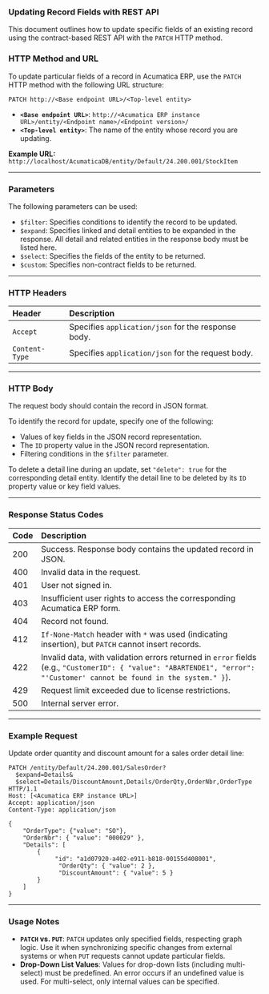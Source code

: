 ### Updating Record Fields with REST API

This document outlines how to update specific fields of an existing record using the contract-based REST API with the `PATCH` HTTP method.

### HTTP Method and URL

To update particular fields of a record in Acumatica ERP, use the `PATCH` HTTP method with the following URL structure:

`PATCH http://<Base endpoint URL>/<Top-level entity>`

* **`<Base endpoint URL>`**: `http://<Acumatica ERP instance URL>/entity/<Endpoint name>/<Endpoint version>/`
* **`<Top-level entity>`**: The name of the entity whose record you are updating.

**Example URL:**
`http://localhost/AcumaticaDB/entity/Default/24.200.001/StockItem`

---
### Parameters

The following parameters can be used:

* `$filter`: Specifies conditions to identify the record to be updated.
* `$expand`: Specifies linked and detail entities to be expanded in the response. All detail and related entities in the response body must be listed here.
* `$select`: Specifies the fields of the entity to be returned.
* `$custom`: Specifies non-contract fields to be returned.

---
### HTTP Headers

| Header       | Description                                              |
| :----------- | :------------------------------------------------------- |
| `Accept`     | Specifies `application/json` for the response body.      |
| `Content-Type` | Specifies `application/json` for the request body.       |

---
### HTTP Body

The request body should contain the record in JSON format.

To identify the record for update, specify one of the following:

* Values of key fields in the JSON record representation.
* The `ID` property value in the JSON record representation.
* Filtering conditions in the `$filter` parameter.

To delete a detail line during an update, set `"delete": true` for the corresponding detail entity. Identify the detail line to be deleted by its `ID` property value or key field values.

---
### Response Status Codes

| Code | Description                                                                                                                                                                                                                                                                          |
| :--- | :----------------------------------------------------------------------------------------------------------------------------------------------------------------------------------------------------------------------------------------------------------------------------------- |
| 200  | Success. Response body contains the updated record in JSON.                                                                                                                                                                                                                          |
| 400  | Invalid data in the request.                                                                                                                                                                                                                                                         |
| 401  | User not signed in.                                                                                                                                                                                                                                                                  |
| 403  | Insufficient user rights to access the corresponding Acumatica ERP form.                                                                                                                                                                                                             |
| 404  | Record not found.                                                                                                                                                                                                                                                                    |
| 412  | `If-None-Match` header with `*` was used (indicating insertion), but `PATCH` cannot insert records.                                                                                                                                                                                  |
| 422  | Invalid data, with validation errors returned in `error` fields (e.g., `"CustomerID": { "value": "ABARTENDE1", "error": "'Customer' cannot be found in the system." }`).                                                                                                            |
| 429  | Request limit exceeded due to license restrictions.                                                                                                                                                                                                                                  |
| 500  | Internal server error.                                                                                                                                                                                                                                                               |

---
### Example Request

Update order quantity and discount amount for a sales order detail line:

```http
PATCH /entity/Default/24.200.001/SalesOrder?
  $expand=Details&
  $select=Details/DiscountAmount,Details/OrderQty,OrderNbr,OrderType HTTP/1.1
Host: [<Acumatica ERP instance URL>]
Accept: application/json
Content-Type: application/json

{
    "OrderType": {"value": "SO"},
    "OrderNbr": { "value": "000029" },
    "Details": [
        {
             "id": "a1d07920-a402-e911-b818-00155d408001",
              "OrderQty": { "value": 2 },
              "DiscountAmount": { "value": 5 }  
        }
    ]
}
```

---
### Usage Notes

* **`PATCH` vs. `PUT`**: `PATCH` updates only specified fields, respecting graph logic. Use it when synchronizing specific changes from external systems or when `PUT` requests cannot update particular fields.
* **Drop-Down List Values**: Values for drop-down lists (including multi-select) must be predefined. An error occurs if an undefined value is used. For multi-select, only internal values can be specified.